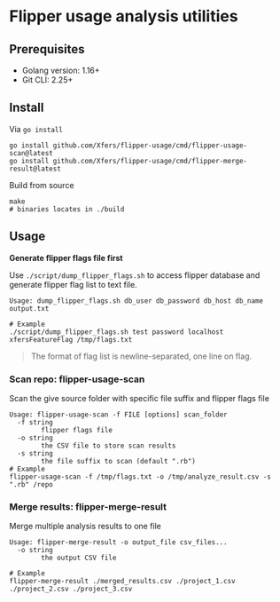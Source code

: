 # Flipper usage analysis utilities

## Prerequisites
* Golang version: 1.16+
* Git CLI: 2.25+

## Install
Via `go install`

```
go install github.com/Xfers/flipper-usage/cmd/flipper-usage-scan@latest
go install github.com/Xfers/flipper-usage/cmd/flipper-merge-result@latest
```

Build from source
```
make
# binaries locates in ./build
```

## Usage
**Generate flipper flags file first**

Use `./script/dump_flipper_flags.sh` to access flipper database and generate flipper flag list to text file.
```
Usage: dump_flipper_flags.sh db_user db_password db_host db_name output.txt

# Example
./script/dump_flipper_flags.sh test password localhost xfersFeatureFlag /tmp/flags.txt
```
> The format of flag list is newline-separated, one line on flag.

### Scan repo: flipper-usage-scan
Scan the give source folder with specific file suffix and flipper flags file
```
Usage: flipper-usage-scan -f FILE [options] scan_folder
  -f string
        flipper flags file
  -o string
        the CSV file to store scan results
  -s string
        the file suffix to scan (default ".rb")
# Example
flipper-usage-scan -f /tmp/flags.txt -o /tmp/analyze_result.csv -s ".rb" /repo
```

### Merge results: flipper-merge-result
Merge multiple analysis results to one file
```
Usage: flipper-merge-result -o output_file csv_files...
  -o string
        the output CSV file

# Example
flipper-merge-result ./merged_results.csv ./project_1.csv ./project_2.csv ./project_3.csv
```
